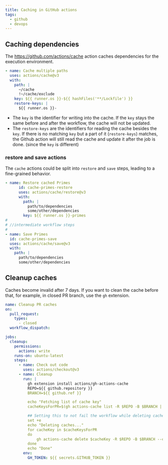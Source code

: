 ```yaml
---
title: Caching in GitHub actions
tags:
  - github
  - devops
---
```


## Caching dependencies

The https://github.com/actions/cache action caches dependencies for the execution environment.

```yaml
- name: Cache multiple paths
  uses: actions/cache@v3
  with:
    path: |
      ~/cache
      !~/cache/exclude
    key: ${{ runner.os }}-${{ hashFiles('**/Lockfile') }}
    restore-keys: |
      ${{ runner.os }}-
```

- The `key` is the identifier for writing into the cache. If the `key` stays the same before and after the workflow, the cache will not be updated.
- The `restore-keys` are the identifiers for reading the cache besides the `key`. If there is no matching `key` but a part of it (`restore-keys`) matches, the Github action will still read the cache and update it after the job is done. (since the `key` is different)

### restore and save actions

The `cache` actions could be split into `restore` and `save` steps, leading to a fine-grained behavior.

```yaml
- name: Restore cached Primes
      id: cache-primes-restore
      uses: actions/cache/restore@v3
      with:
        path: |
          path/to/dependencies
          some/other/dependencies
        key: ${{ runner.os }}-primes
#
# //intermediate workflow steps
#
- name: Save Primes
  id: cache-primes-save
  uses: actions/cache/save@v3
  with:
    path: |
      path/to/dependencies
      some/other/dependencies
```

## Cleanup caches

Caches become invalid after 7 days. If you want to clean the cache before that, for example, in closed PR branch, use the `gh` extension.

```yaml
name: Cleanup PR caches
on:
  pull_request:
    types:
      - closed
  workflow_dispatch:

jobs:
  cleanup:
    permissions:
      actions: write
    runs-on: ubuntu-latest
    steps:
      - name: Check out code
        uses: actions/checkout@v3
      - name: Cleanup
        run: |
          gh extension install actions/gh-actions-cache
          REPO=${{ github.repository }}
          BRANCH=${{ github.ref }}

          echo "Fetching list of cache key"
          cacheKeysForPR=$(gh actions-cache list -R $REPO -B $BRANCH | cut -f 1 )

          ## Setting this to not fail the workflow while deleting cache keys.
          set +e
          echo "Deleting caches..."
          for cacheKey in $cacheKeysForPR
          do
              gh actions-cache delete $cacheKey -R $REPO -B $BRANCH --confirm
          done
          echo "Done"
        env:
          GH_TOKEN: ${{ secrets.GITHUB_TOKEN }}
```

